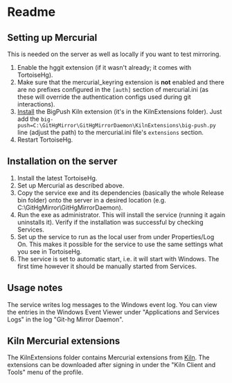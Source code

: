 # Readme



## Setting up Mercurial

This is needed on the server as well as locally if you want to test mirroring.

1. Enable the hggit extension (if it wasn't already; it comes with TortoiseHg). 
2. Make sure that the mercurial_keyring extension is **not** enabled and there are no prefixes configured in the `[auth]` section of mercurial.ini (as these will override the authentication configs used during git interactions).
3. [Install](http://help.fogcreek.com/7961/installing-kilns-mercurial-extensions-manually#Install_the_Extensions) the BigPush  Kiln extension (it's in the KilnExtensions folder). Just add the `big-push=C:\GitHgMirror\GitHgMirrorDaemon\KilnExtensions\big-push.py` line (adjust the path) to the mercurial.ini file's `extensions` section.
4. Restart TortoiseHg.


## Installation on the server

1. Install the latest TortoiseHg.
2. Set up Mercurial as described above.
3. Copy the service exe and its dependencies (basically the whole Release bin folder) onto the server in a desired location (e.g. C:\GitHgMirror\GitHgMirrorDaemon).
4. Run the exe as administrator. This will install the service (running it again uninstalls it). Verify if the installation was successful by checking Services.
5. Set up the service to run as the local user from under Properties/Log On. This makes it possible for the service to use the same settings what you see in TortoiseHg.
5. The service is set to automatic start, i.e. it will start with Windows. The first time however it should be manually started from Services.


## Usage notes

The service writes log messages to the Windows event log. You can view the entries in the Windows Event Viewer under "Applications and Services Logs" in the log "Git-hg Mirror Daemon".


## Kiln Mercurial extensions

The KilnExtensions folder contains Mercurial extensions from [Kiln](http://www.fogcreek.com/kiln/). The extensions can be downloaded after signing in under the "Kiln Client and Tools" menu of the profile.